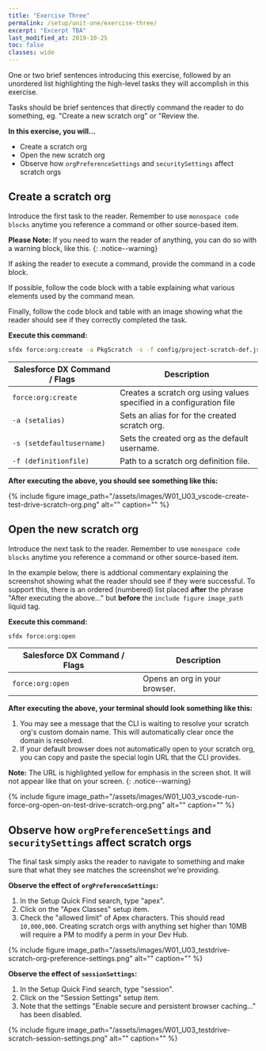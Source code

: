 ```yaml
---
title: "Exercise Three"
permalink: /setup/unit-one/exercise-three/
excerpt: "Excerpt TBA"
last_modified_at: 2019-10-25
toc: false
classes: wide
---
```


One or two brief sentences introducing this exercise, followed by an unordered list highlighting the high-level tasks they will accomplish in this exercise. 

Tasks should be brief sentences that directly command the reader to do something, eg. "Create a new scratch org" or "Review the.

**In this exercise, you will...**

* Create a scratch org
* Open the new scratch org
* Observe how `orgPreferenceSettings` and `securitySettings` affect scratch orgs

## Create a scratch org
Introduce the first task to the reader. Remember to use `monospace code blocks` anytime you reference a command or other source-based item.

**Please Note:** If you need to warn the reader of anything, you can do so with a warning block, like this.
{: .notice--warning}

If asking the reader to execute a command, provide the command in a code block.  

If possible, follow the code block with a table explaining what various elements used by the command mean.

Finally, follow the code block and table with an image showing what the reader should see if they correctly completed the task.

**Execute this command:**
```bash
sfdx force:org:create -a PkgScratch -s -f config/project-scratch-def.json
```

| Salesforce DX Command / Flags   | Description                                             |
| --------------------------------| --------------------------------------------------------|
| `force:org:create`              | Creates a scratch org using values specified in a configuration file |
| `-a (setalias)`                 | Sets an alias for for the created scratch org.          |
| `-s (setdefaultusername)`       | Sets the created org as the default username.           |
| `-f (definitionfile)`           | Path to a scratch org definition file.                  |


**After executing the above, you should see something like this:**

{% include figure image_path="/assets/images/W01_U03_vscode-create-test-drive-scratch-org.png" alt="" caption="" %}


## Open the new scratch org 
Introduce the next task to the reader. Remember to use `monospace code blocks` anytime you reference a command or other source-based item.

In the example below, there is addtional commentary explaining the screenshot showing what the reader should see if they were successful.  To support this, there is an ordered (numbered) list placed **after** the phrase "After executing the above..." but **before** the `include figure image_path` liquid tag.

**Execute this command:**
```bash
sfdx force:org:open
```

| Salesforce DX Command / Flags   | Description                                             |
| --------------------------------| --------------------------------------------------------|
| `force:org:open`                | Opens an org in your browser.                           |


**After executing the above, your terminal should look something like this:**

1. You may see a message that the CLI is waiting to resolve your scratch org's custom domain name. This will automatically clear once the domain is resolved.
2. If your default browser does not automatically open to your scratch org, you can copy and paste the special login URL that the CLI provides.  

**Note:** The URL is highlighted yellow for emphasis in the screen shot. It will not appear like that on your screen.
{: .notice--warning}

{% include figure image_path="/assets/images/W01_U03_vscode-run-force-org-open-on-test-drive-scratch-org.png" alt="" caption="" %}


## Observe how `orgPreferenceSettings` and `securitySettings` affect scratch orgs
The final task simply asks the reader to navigate to something and make sure that what they see matches the screenshot we're providing.

**Observe the effect of `orgPreferenceSettings`:**

1. In the Setup Quick Find search, type "apex".
2. Click on the "Apex Classes" setup item.
3. Check the "allowed limit" of Apex characters.  This should read `10,000,000`.  Creating scratch orgs with anything set higher than 10MB will require a PM to modify a perm in your Dev Hub.

{% include figure image_path="/assets/images/W01_U03_testdrive-scratch-org-preference-settings.png" alt="" caption="" %}

**Observe the effect of `sessionSettings`:**

1. In the Setup Quick Find search, type "session".
2. Click on the "Session Settings" setup item.
3. Note that the settings "Enable secure and persistent browser caching..." has been disabled.

{% include figure image_path="/assets/images/W01_U03_testdrive-scratch-session-settings.png" alt="" caption="" %}